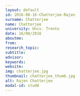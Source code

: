 ```yaml
---
layout: default 
id: 2016-08-16-Chatterjee-Rajen
surname: Chatterjee
name: Chatterjee
university: Univ. Trento
date: 16/08/2016
aboutme: 
from: 
research_topic: 
subtitle: 
advisor: 
keywords: 
website: 
img: chatterjee.jpg
thumbnail: chatterjee_thumb.jpg
alt: Rajen Chatterjee
modal-id: stud8
---
```

